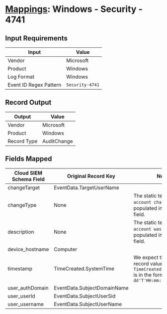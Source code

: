 # [Mappings](README.md): Windows - Security - 4741

## Input Requirements

|Input|Value|
|-----|-----|
|Vendor|Microsoft|
|Product|Windows|
|Log Format|Windows|
|Event ID Regex Pattern|`Security-4741`|

## Record Output

|Output|Value|
|------|-----|
|Vendor|Microsoft|
|Product|Windows|
|Record Type|AuditChange|

## Fields Mapped

|Cloud SIEM Schema Field|Original Record Key|Notes|
|-----------------------|-------------------|-----|
|changeTarget|EventData.TargetUserName||
|changeType|None|The static text `User account changed` is populated in this schema field.|
|description|None|The static text `A computer account was created` is populated in this schema field.|
|device_hostname|Computer||
|timestamp|TimeCreated.SystemTime|We expect the orginal record value of `TimeCreated.SystemTime` is in the format `yyyy-MM-dd'T'HH:mm:ss.SSSSSSSSSZ`|
|user_authDomain|EventData.SubjectDomainName||
|user_userId|EventData.SubjectUserSid||
|user_username|EventData.SubjectUserName||

